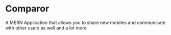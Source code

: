 # Comparor
A MERN Application that allows you to share new mobiles and communicate with other users as well and a lot more
